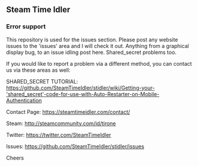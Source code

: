 ## Steam Time Idler

### Error support

This repository is used for the issues section. Please post any website issues to the 'issues' area and I will check it out. Anything from a graphical display bug, to an issue idling post here. Shared_secret problems too.

If you would like to report a problem via a different method, you can contact us via these areas as well:

SHARED_SECRET TUTORIAL: https://github.com/SteamTimeIdler/stidler/wiki/Getting-your-'shared_secret'-code-for-use-with-Auto-Restarter-on-Mobile-Authentication

Contact Page: https://steamtimeidler.com/contact/

Steam: http://steamcommunity.com/id/tirone

Twitter: https://twitter.com/SteamTimeIdler

Issues: https://github.com/SteamTimeIdler/stidler/issues

Cheers
